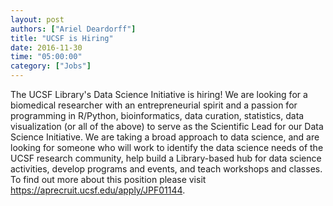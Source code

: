 ```yaml
---
layout: post
authors: ["Ariel Deardorff"]
title: "UCSF is Hiring"
date: 2016-11-30
time: "05:00:00"
category: ["Jobs"]
---
```


The UCSF Library's Data Science Initiative is hiring!
We are looking for a biomedical researcher with an entrepreneurial spirit
and a passion for programming in R/Python, bioinformatics, data curation, statistics, data visualization
(or all of the above)
to serve as the Scientific Lead for our Data Science Initiative.
We are taking a broad approach to data science,
and are looking for someone who will work to identify the data science needs of the UCSF research community,
help build a Library-based hub for data science activities,
develop programs and events,
and teach workshops and classes.
To find out more about this position please visit <https://aprecruit.ucsf.edu/apply/JPF01144>.
